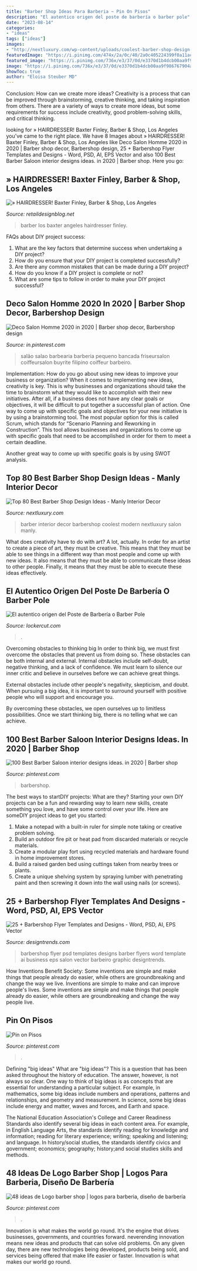 ```yaml
---
title: "Barber Shop Ideas Para Barberia ~ Pin On Pisos"
description: "El autentico origen del poste de barbería o barber pole"
date: "2023-08-14"
categories:
- "ideas"
tags: ["ideas"]
images:
- "http://nextluxury.com/wp-content/uploads/coolest-barber-shop-design-ideas.jpg"
featuredImage: "https://i.pinimg.com/474x/2a/0c/40/2a0c405224399f0a11ac263fc9647d71--barber-tattoo-barbershop-ideas.jpg"
featured_image: "https://i.pinimg.com/736x/e3/37/0d/e3370d1b4dcb00aa9f986767904a8208.jpg"
image: "https://i.pinimg.com/736x/e3/37/0d/e3370d1b4dcb00aa9f986767904a8208.jpg"
ShowToc: true
author: "Eloisa Steuber MD"
---
```



Conclusion: How can we create more ideas?
Creativity is a process that can be improved through brainstorming, creative thinking, and taking inspiration from others. There are a variety of ways to create more ideas, but some requirements for success include creativity, good problem-solving skills, and critical thinking.

	

		
looking for » HAIRDRESSER! Baxter Finley, Barber &amp; Shop, Los Angeles you've came to the right place. We have 8 Images about » HAIRDRESSER! Baxter Finley, Barber &amp; Shop, Los Angeles like Deco Salon Homme 2020 in 2020 | Barber shop decor, Barbershop design, 25 + Barbershop Flyer Templates and Designs - Word, PSD, AI, EPS Vector and also 100 Best Barber Saloon interior designs ideas. in 2020 | Barber shop. Here you go:
		
    
## » HAIRDRESSER! Baxter Finley, Barber &amp; Shop, Los Angeles

<img loading=lazy src="https://retaildesignblog.net/wp-content/uploads/2012/04/Baxter-Finley-Barber-Shop-Los-Angeles-04.jpg" onerror="this.onerror=null;this.src='https://tse2.mm.bing.net/th?id=OIP.gAGdNS2ZMfjVuEQI2f3BUQHaE8&amp;pid=15.1';" alt="» HAIRDRESSER! Baxter Finley, Barber &amp; Shop, Los Angeles">

_Source: retaildesignblog.net_

>barber los baxter angeles hairdresser finley. 

	

FAQs about DIY project success:
1. What are the key factors that determine success when undertaking a DIY project?
2. How do you ensure that your DIY project is completed successfully? 
3. Are there any common mistakes that can be made during a DIY project? 
4. How do you know if a DIY project is complete or not? 
5. What are some tips to follow in order to make your DIY project successful?

    
## Deco Salon Homme 2020 In 2020 | Barber Shop Decor, Barbershop Design

<img loading=lazy src="https://i.pinimg.com/736x/2e/e3/b7/2ee3b7e245db399ccf56fe58d1333c6f.jpg" onerror="this.onerror=null;this.src='https://tse1.mm.bing.net/th?id=OIP.lAbzRML3BzSgvZCNLkZmAwHaJ3&amp;pid=15.1';" alt="Deco Salon Homme 2020 in 2020 | Barber shop decor, Barbershop design">

_Source: in.pinterest.com_

>salão salao barbearia barberia pequeno bancada friseursalon coiffeursalon buyrite filipino coiffeur barbeiro. 

	

Implementation: How do you go about using new ideas to improve your business or organization?
When it comes to implementing new ideas, creativity is key. This is why businesses and organizations should take the time to brainstorm what they would like to accomplish with their new initiatives. After all, if a business does not have any clear goals or objectives, it will be difficult to put together a successful plan of action.
One way to come up with specific goals and objectives for your new initiative is by using a brainstorming tool. The most popular option for this is called Scrum, which stands for “Scenario Planning and Reworking in Construction”. This tool allows businesses and organizations to come up with specific goals that need to be accomplished in order for them to meet a certain deadline.

Another great way to come up with specific goals is by using SWOT analysis.

    
## Top 80 Best Barber Shop Design Ideas - Manly Interior Decor

<img loading=lazy src="http://nextluxury.com/wp-content/uploads/coolest-barber-shop-design-ideas.jpg" onerror="this.onerror=null;this.src='https://tse3.mm.bing.net/th?id=OIP.lhgTuLH3uPLVLpk1ySIzJwHaE7&amp;pid=15.1';" alt="Top 80 Best Barber Shop Design Ideas - Manly Interior Decor">

_Source: nextluxury.com_

>barber interior decor barbershop coolest modern nextluxury salon manly. 

	

What does creativity have to do with art? A lot, actually. In order for an artist to create a piece of art, they must be creative. This means that they must be able to see things in a different way than most people and come up with new ideas. It also means that they must be able to communicate these ideas to other people. Finally, it means that they must be able to execute these ideas effectively.

    
## El Autentico Origen Del Poste De Barbería O Barber Pole

<img loading=lazy src="https://lockercut.com/wp-content/uploads/2016/07/pole.png" onerror="this.onerror=null;this.src='https://tse4.mm.bing.net/th?id=OIP.dGAn6GskvSVVoaeg0Sz1pQHaE8&amp;pid=15.1';" alt="El autentico origen del Poste de Barbería o Barber Pole">

_Source: lockercut.com_

>. 

	

Overcoming obstacles to thinking big
In order to think big, we must first overcome the obstacles that prevent us from doing so. These obstacles can be both internal and external.
Internal obstacles include self-doubt, negative thinking, and a lack of confidence. We must learn to silence our inner critic and believe in ourselves before we can achieve great things.

External obstacles include other people's negativity, skepticism, and doubt. When pursuing a big idea, it is important to surround yourself with positive people who will support and encourage you.

By overcoming these obstacles, we open ourselves up to limitless possibilities. Once we start thinking big, there is no telling what we can achieve.

    
## 100 Best Barber Saloon Interior Designs Ideas. In 2020 | Barber Shop

<img loading=lazy src="https://i.pinimg.com/736x/e9/6d/8d/e96d8dc5405f8ff15219e854aa87f345.jpg" onerror="this.onerror=null;this.src='https://tse1.mm.bing.net/th?id=OIP.KGIJgWwx58sU-a9Fm4gKNAHaHe&amp;pid=15.1';" alt="100 Best Barber Saloon interior designs ideas. in 2020 | Barber shop">

_Source: pinterest.com_

>barbershop. 

	

The best ways to startDIY projects: What are they?
Starting your own DIY projects can be a fun and rewarding way to learn new skills, create something you love, and have some control over your life. Here are someDIY project ideas to get you started: 
1. Make a notepad with a built-in ruler for simple note taking or creative problem solving.
2. Build an outdoor fire pit or heat pad from discarded materials or recycle materials. 
3. Create a modular play fort using recycled materials and hardware found in home improvement stores. 
4. Build a raised garden bed using cuttings taken from nearby trees or plants. 
5. Create a unique shelving system by spraying lumber with penetrating paint and then screwing it down into the wall using nails (or screws).

    
## 25 + Barbershop Flyer Templates And Designs - Word, PSD, AI, EPS Vector

<img loading=lazy src="https://images.designtrends.com/wp-content/uploads/2016/09/07153859/Barbershop-PSD-Flyer.jpg" onerror="this.onerror=null;this.src='https://tse4.mm.bing.net/th?id=OIP.NT6biFMOIvTc5_2s4tRjhQHaKi&amp;pid=15.1';" alt="25 + Barbershop Flyer Templates and Designs - Word, PSD, AI, EPS Vector">

_Source: designtrends.com_

>barbershop flyer psd templates designs barber flyers word template ai business eps salon vector barbeiro graphic designtrends. 

	

How Inventions Benefit Society: Some inventions are simple and make things that people already do easier, while others are groundbreaking and change the way we live.
Inventions are simple to make and can improve people's lives. Some inventions are simple and make things that people already do easier, while others are groundbreaking and change the way people live.

    
## Pin On Pisos

<img loading=lazy src="https://i.pinimg.com/736x/e3/37/0d/e3370d1b4dcb00aa9f986767904a8208.jpg" onerror="this.onerror=null;this.src='https://tse1.mm.bing.net/th?id=OIP.W1ylezLna4V7rGuhHASTrQHaJ4&amp;pid=15.1';" alt="Pin on Pisos">

_Source: pinterest.com_

>. 

	

Defining "big ideas"
What are "big ideas"? This is a question that has been asked throughout the history of education. The answer, however, is not always so clear.
One way to think of big ideas is as concepts that are essential for understanding a particular subject. For example, in mathematics, some big ideas include numbers and operations, patterns and relationships, and geometry and measurement. In science, some big ideas include energy and matter, waves and forces, and Earth and space.

The National Education Association's College and Career Readiness Standards also identify several big ideas in each content area. For example, in English Language Arts, the standards identify reading for knowledge and information; reading for literary experience; writing; speaking and listening; and language. In history/social studies, the standards identify civics and government; economics; geography; history;and social studies skills and methods.

    
## 48 Ideas De Logo Barber Shop | Logos Para Barberia, Diseño De Barbería

<img loading=lazy src="https://i.pinimg.com/474x/2a/0c/40/2a0c405224399f0a11ac263fc9647d71--barber-tattoo-barbershop-ideas.jpg" onerror="this.onerror=null;this.src='https://tse2.mm.bing.net/th?id=OIP.q-P8tZ7QOcX708kraDnqLAAAAA&amp;pid=15.1';" alt="48 ideas de Logo barber shop | logos para barberia, diseño de barbería">

_Source: pinterest.com_

>. 

	

Innovation is what makes the world go round. It's the engine that drives businesses, governments, and countries forward. neverending innovation means new ideas and products that can solve old problems. On any given day, there are new technologies being developed, products being sold, and services being offered that make life easier or faster. Innovation is what makes our world go round.

